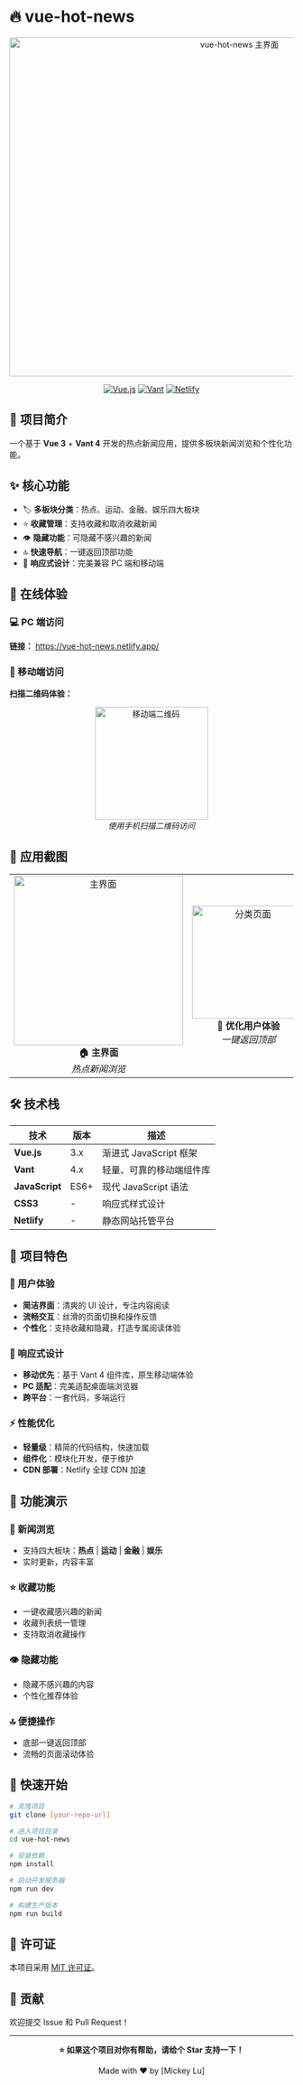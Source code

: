 # 🔥 vue-hot-news

<div align="center">
  <img width="800" height="600" alt="vue-hot-news 主界面" src="https://github.com/user-attachments/assets/29e2affa-68d7-415d-863f-d16efef4410c" />
</div>

<div align="center">
  
  [![Vue.js](https://img.shields.io/badge/Vue.js-3.x-4FC08D?style=flat-square&logo=vue.js&logoColor=white)](https://vuejs.org/)
  [![Vant](https://img.shields.io/badge/Vant-4.x-07C160?style=flat-square&logo=wechat&logoColor=white)](https://vant-contrib.gitee.io/vant/)
  [![Netlify](https://img.shields.io/badge/Netlify-00C7B7?style=flat-square&logo=netlify&logoColor=white)](https://vue-hot-news.netlify.app/)
  
</div>

## 📖 项目简介

一个基于 **Vue 3** + **Vant 4** 开发的热点新闻应用，提供多板块新闻浏览和个性化功能。

## ✨ 核心功能

- 🏷️ **多板块分类**：热点、运动、金融、娱乐四大板块
- ⭐ **收藏管理**：支持收藏和取消收藏新闻
- 👁️ **隐藏功能**：可隐藏不感兴趣的新闻
- 🔝 **快速导航**：一键返回顶部功能
- 📱 **响应式设计**：完美兼容 PC 端和移动端

## 🚀 在线体验

### 💻 PC 端访问

**链接：** https://vue-hot-news.netlify.app/

### 📱 移动端访问

**扫描二维码体验：**

<div align="center">
  <img width="200" height="200" alt="移动端二维码" src="https://github.com/user-attachments/assets/7400acbd-0606-4c2a-8d58-1cde1424a51f" />
  <br>
  <em>使用手机扫描二维码访问</em>
</div>

## 📱 应用截图

<table border="0">
  <tr>
    <td align="center">
      <img width="300" alt="主界面" src="https://github.com/user-attachments/assets/d4ef4a19-66c8-4d19-86fc-88a2794899f5" />
      <br>
      <b>🏠 主界面</b>
      <br>
      <em>热点新闻浏览</em>
    </td>
    <td align="center">
      <img width="200" alt="分类页面" src="https://github.com/user-attachments/assets/16fe04fd-d624-4b02-8d75-55ce750251b1" />
      <br>
      <b>📂 优化用户体验</b>
      <br>
      <em>一键返回顶部</em>
    </td>
    <td align="center">
      <img width="200" alt="收藏页面" src="https://github.com/user-attachments/assets/67157f64-db8d-48a3-a243-786cb0791b07" />
      <br>
      <b>⭐ 收藏页面</b>
      <br>
      <em>个人收藏管理</em>
    </td>
  </tr>
</table>

## 🛠️ 技术栈

| 技术           | 版本 | 描述                     |
| -------------- | ---- | ------------------------ |
| **Vue.js**     | 3.x  | 渐进式 JavaScript 框架   |
| **Vant**       | 4.x  | 轻量、可靠的移动端组件库 |
| **JavaScript** | ES6+ | 现代 JavaScript 语法     |
| **CSS3**       | -    | 响应式样式设计           |
| **Netlify**    | -    | 静态网站托管平台         |

## 🎯 项目特色

### 🎨 用户体验

- **简洁界面**：清爽的 UI 设计，专注内容阅读
- **流畅交互**：丝滑的页面切换和操作反馈
- **个性化**：支持收藏和隐藏，打造专属阅读体验

### 📐 响应式设计

- **移动优先**：基于 Vant 4 组件库，原生移动端体验
- **PC 适配**：完美适配桌面端浏览器
- **跨平台**：一套代码，多端运行

### ⚡ 性能优化

- **轻量级**：精简的代码结构，快速加载
- **组件化**：模块化开发，便于维护
- **CDN 部署**：Netlify 全球 CDN 加速

## 🌟 功能演示

### 📰 新闻浏览

- 支持四大板块：**热点** | **运动** | **金融** | **娱乐**
- 实时更新，内容丰富

### ⭐ 收藏功能

- 一键收藏感兴趣的新闻
- 收藏列表统一管理
- 支持取消收藏操作

### 👁️ 隐藏功能

- 隐藏不感兴趣的内容
- 个性化推荐体验

### 🔝 便捷操作

- 底部一键返回顶部
- 流畅的页面滚动体验

## 🚀 快速开始

```bash
# 克隆项目
git clone [your-repo-url]

# 进入项目目录
cd vue-hot-news

# 安装依赖
npm install

# 启动开发服务器
npm run dev

# 构建生产版本
npm run build
```

## 📄 许可证

本项目采用 [MIT 许可证](https://opensource.org/licenses/MIT)。

## 🤝 贡献

欢迎提交 Issue 和 Pull Request！

---

<div align="center">
  
  **⭐ 如果这个项目对你有帮助，请给个 Star 支持一下！**
  
  Made with ❤️ by [Mickey Lu]
  
</div>
